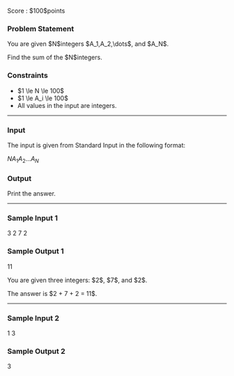 
<div>

<span>

<span>

<p>
Score : $100$points
</p>

<div>

<section>

### **Problem Statement**

<p>
You are given $N$integers $A_1,A_2,\dots$, and $A_N$.
</p>

<p>
Find the sum of the $N$integers.
</p>

</section>

</div>

<div>

<section>

### **Constraints**

<ul>

<li>
$1 \le N \le 100$
</li>

<li>
$1 \le A_i \le 100$
</li>

<li>
All values in the input are integers.
</li>

</ul>

</section>

</div>

---

<div>

<div>

<section>

### **Input**

<p>
The input is given from Standard Input in the following format:
</p>

<div>

$N$$A_1$$A_2$$\dots$$A_N$
</div>

</section>

</div>

<div>

<section>

### **Output**

<p>
Print the answer.
</p>

</section>

</div>

</div>

---

<div>

<section>

### **Sample Input 1**

<div>

3
2 7 2

</div>

</section>

</div>

<div>

<section>

### **Sample Output 1**

<div>

11

</div>

<p>
You are given three integers: $2$, $7$, and $2$.
</p>

<p>
The answer is $2 + 7 + 2 = 11$.
</p>

</section>

</div>

---

<div>

<section>

### **Sample Input 2**

<div>

1
3

</div>

</section>

</div>

<div>

<section>

### **Sample Output 2**

<div>

3

</div>

</section>

</div>

</span>

</span>

</div>
